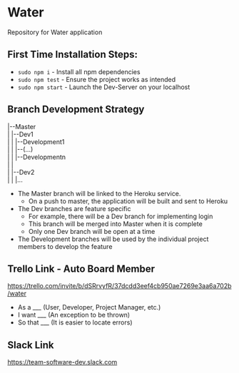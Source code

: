 # Water
Repository for Water application

## First Time Installation Steps:
* `sudo npm i`        - Install all npm dependencies  
* `sudo npm test`     - Ensure the project works as intended  
* `sudo npm start`    - Launch the Dev-Server on your localhost  

## Branch Development Strategy
|--Master  
|	|--Dev1  
|	|	|--Development1  
|	|	|--(...)  
|	|	|--Developmentn  
|	|  
|	|--Dev2  
|	|	|...  

* The Master branch will be linked to the Heroku service.
	* On a push to master, the application will be built and sent to Heroku
* The Dev branches are feature specific
	* For example, there will be a Dev branch for implementing login
	* This branch will be merged into Master when it is complete
	* Only one Dev branch will be open at a time
* The Development branches will be used by the individual project members to develop the feature

## Trello Link - Auto Board Member
https://trello.com/invite/b/dSRrvyfR/37dcdd3eef4cb950ae7269e3aa6a702b/water
* As a ___ 		(User, Developer, Project Manager, etc.)
* I want ___	(An exception to be thrown)
* So that ___	(It is easier to locate errors)

## Slack Link
https://team-software-dev.slack.com